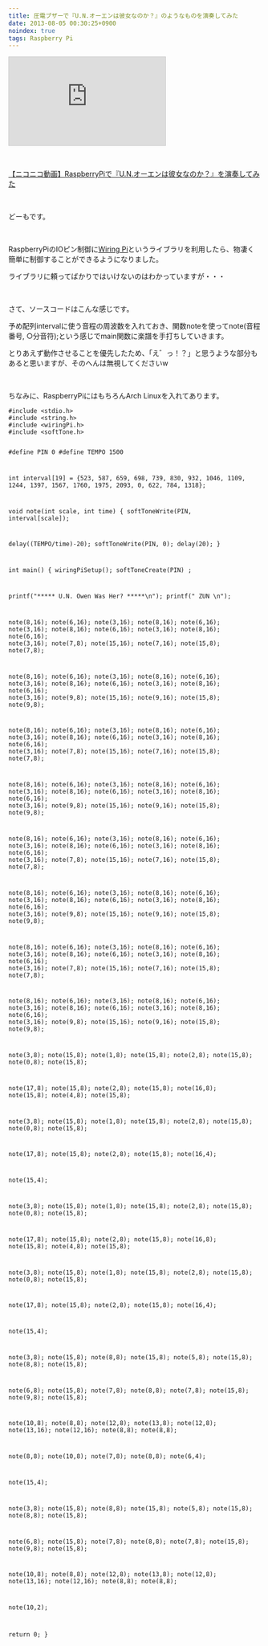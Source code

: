 ```yaml
---
title: 圧電ブザーで『U.N.オーエンは彼女なのか？』のようなものを演奏してみた
date: 2013-08-05 00:30:25+0900
noindex: true
tags: Raspberry Pi
---
```

<iframe width="312" height="176" src="http://ext.nicovideo.jp/thumb/sm21513905" scrolling="no" style="border:solid 1px #CCC;" frameborder="0"><a href="http://www.nicovideo.jp/watch/sm21513905">【ニコニコ動画】RaspberryPiで『U.N.オーエンは彼女なのか？』を演奏してみた</a></iframe>
<p>&nbsp;</p>
<div class="video-container"><script type="text/javascript" src="http://ext.nicovideo.jp/thumb_watch/sm21513905?w=490&h=307"></script><noscript><a href="http://www.nicovideo.jp/watch/sm21513905">【ニコニコ動画】RaspberryPiで『U.N.オーエンは彼女なのか？』を演奏してみた</a></noscript></div>
<p>&nbsp;</p>
<p>どーもです。</p>
<p>&nbsp;</p>
<p>RaspberryPiのIOピン制御に<a href="http://wiringpi.com/">Wiring Pi</a>というライブラリを利用したら、物凄く簡単に制御することができるようになりました。</p>
<p>ライブラリに頼ってばかりではいけないのはわかっていますが・・・</p>
<p>&nbsp;</p>
<p>さて、ソースコードはこんな感じです。</p>
<p>予め配列intervalに使う音程の周波数を入れておき、関数noteを使ってnote(音程番号, ○分音符);という感じでmain関数に楽譜を手打ちしていきます。</p>
<p>とりあえず動作させることを優先したため、「え゛っ！？」と思うような部分もあると思いますが、そのへんは無視してくださいw</p>
<p>&nbsp;</p>
<p>ちなみに、RaspberryPiにはもちろんArch Linuxを入れてあります。</p>
<pre class="prettyprint linenums">
<code>#include &lt;stdio.h&gt;
#include &lt;string.h&gt;
#include &lt;wiringPi.h&gt;
#include &lt;softTone.h&gt;

#define PIN 0
#define TEMPO 1500

int interval[19] = {523, 587, 659, 698, 739, 830, 932, 1046, 1109, 1244, 1397, 1567, 1760, 1975, 2093, 0, 622, 784, 1318};

void note(int scale, int time)
{
  softToneWrite(PIN, interval[scale]);

  delay((TEMPO/time)-20);
  softToneWrite(PIN, 0);
  delay(20);
}

int main()
{
  wiringPiSetup();
  softToneCreate(PIN) ;

  printf("***** U.N. Owen Was Her? *****\n");
  printf("             ZUN              \n");

  note(8,16);
  note(6,16);
  note(3,16);
  note(8,16);
  note(6,16);
  note(3,16);
  note(8,16);
  note(6,16);
  note(3,16);
  note(8,16);
  note(6,16);
  note(3,16);
  note(7,8);
  note(15,16);
  note(7,16);
  note(15,8);
  note(7,8);

  note(8,16);
  note(6,16);
  note(3,16);
  note(8,16);
  note(6,16);
  note(3,16);
  note(8,16);
  note(6,16);
  note(3,16);
  note(8,16);
  note(6,16);
  note(3,16);
  note(9,8);
  note(15,16);
  note(9,16);
  note(15,8);
  note(9,8);

  note(8,16);
  note(6,16);
  note(3,16);
  note(8,16);
  note(6,16);
  note(3,16);
  note(8,16);
  note(6,16);
  note(3,16);
  note(8,16);
  note(6,16);
  note(3,16);
  note(7,8);
  note(15,16);
  note(7,16);
  note(15,8);
  note(7,8);

  note(8,16);
  note(6,16);
  note(3,16);
  note(8,16);
  note(6,16);
  note(3,16);
  note(8,16);
  note(6,16);
  note(3,16);
  note(8,16);
  note(6,16);
  note(3,16);
  note(9,8);
  note(15,16);
  note(9,16);
  note(15,8);
  note(9,8);

  note(8,16);
  note(6,16);
  note(3,16);
  note(8,16);
  note(6,16);
  note(3,16);
  note(8,16);
  note(6,16);
  note(3,16);
  note(8,16);
  note(6,16);
  note(3,16);
  note(7,8);
  note(15,16);
  note(7,16);
  note(15,8);
  note(7,8);

  note(8,16);
  note(6,16);
  note(3,16);
  note(8,16);
  note(6,16);
  note(3,16);
  note(8,16);
  note(6,16);
  note(3,16);
  note(8,16);
  note(6,16);
  note(3,16);
  note(9,8);
  note(15,16);
  note(9,16);
  note(15,8);
  note(9,8);

  note(8,16);
  note(6,16);
  note(3,16);
  note(8,16);
  note(6,16);
  note(3,16);
  note(8,16);
  note(6,16);
  note(3,16);
  note(8,16);
  note(6,16);
  note(3,16);
  note(7,8);
  note(15,16);
  note(7,16);
  note(15,8);
  note(7,8);

  note(8,16);
  note(6,16);
  note(3,16);
  note(8,16);
  note(6,16);
  note(3,16);
  note(8,16);
  note(6,16);
  note(3,16);
  note(8,16);
  note(6,16);
  note(3,16);
  note(9,8);
  note(15,16);
  note(9,16);
  note(15,8);
  note(9,8);

  note(3,8);
  note(15,8);
  note(1,8);
  note(15,8);
  note(2,8);
  note(15,8);
  note(0,8);
  note(15,8);

  note(17,8);
  note(15,8);
  note(2,8);
  note(15,8);
  note(16,8);
  note(15,8);
  note(4,8);
  note(15,8);

  note(3,8);
  note(15,8);
  note(1,8);
  note(15,8);
  note(2,8);
  note(15,8);
  note(0,8);
  note(15,8);

  note(17,8);
  note(15,8);
  note(2,8);
  note(15,8);
  note(16,4);

  note(15,4);

  note(3,8);
  note(15,8);
  note(1,8);
  note(15,8);
  note(2,8);
  note(15,8);
  note(0,8);
  note(15,8);

  note(17,8);
  note(15,8);
  note(2,8);
  note(15,8);
  note(16,8);
  note(15,8);
  note(4,8);
  note(15,8);

  note(3,8);
  note(15,8);
  note(1,8);
  note(15,8);
  note(2,8);
  note(15,8);
  note(0,8);
  note(15,8);

  note(17,8);
  note(15,8);
  note(2,8);
  note(15,8);
  note(16,4);

  note(15,4);



  note(3,8);
  note(15,8);
  note(8,8);
  note(15,8);
  note(5,8);
  note(15,8);
  note(8,8);
  note(15,8);

  note(6,8);
  note(15,8);
  note(7,8);
  note(8,8);
  note(7,8);
  note(15,8);
  note(9,8);
  note(15,8);

  note(10,8);
  note(8,8);
  note(12,8);
  note(13,8);
  note(12,8);
  note(13,16);
  note(12,16);
  note(8,8);
  note(8,8);

  note(8,8);
  note(10,8);
  note(7,8);
  note(8,8);
  note(6,4);

  note(15,4);

  note(3,8);
  note(15,8);
  note(8,8);
  note(15,8);
  note(5,8);
  note(15,8);
  note(8,8);
  note(15,8);

  note(6,8);
  note(15,8);
  note(7,8);
  note(8,8);
  note(7,8);
  note(15,8);
  note(9,8);
  note(15,8);

  note(10,8);
  note(8,8);
  note(12,8);
  note(13,8);
  note(12,8);
  note(13,16);
  note(12,16);
  note(8,8);
  note(8,8);

  note(10,2);

  return 0;
}
</code></pre>
